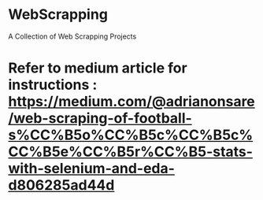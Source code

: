 # WebScrapping
A Collection of Web Scrapping Projects

# Refer to medium article for instructions : https://medium.com/@adrianonsare/web-scraping-of-football-s%CC%B5o%CC%B5c%CC%B5c%CC%B5e%CC%B5r%CC%B5-stats-with-selenium-and-eda-d806285ad44d
